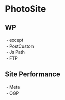 # PhotoSite  

## WP  
・except                            　　                                                          
・PostCustom  
・Js Path  
・FTP

## Site Performance
・Meta  
・OGP
